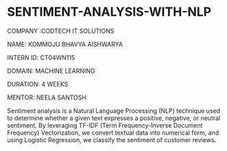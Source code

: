 # SENTIMENT-ANALYSIS-WITH-NLP

COMPANY :CODTECH IT SOLUTIONS

NAME: KOMMOJU BHAVYA AISHWARYA

INTERN ID: CT04WN115

DOMAIN: MACHINE LEARNING

DURATION: 4 WEEKS

MENTOR: NEELA SANTOSH

Sentiment analysis is a Natural Language Processing (NLP) technique used to determine whether a given text expresses a positive, negative, or neutral sentiment. By leveraging TF-IDF (Term Frequency-Inverse Document Frequency) Vectorization, we convert textual data into numerical form, and using Logistic Regression, we classify the sentiment of customer reviews.


